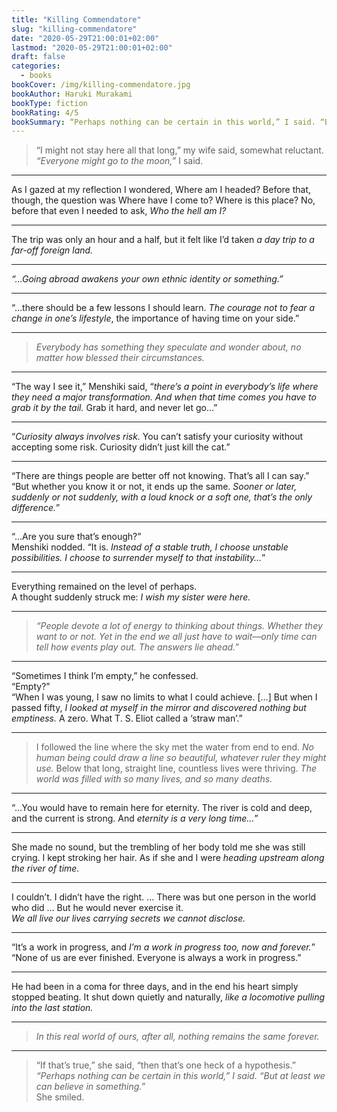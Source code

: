 ```yaml
---
title: "Killing Commendatore"
slug: "killing-commendatore"
date: "2020-05-29T21:00:01+02:00"
lastmod: "2020-05-29T21:00:01+02:00"
draft: false
categories:
  - books
bookCover: /img/killing-commendatore.jpg
bookAuthor: Haruki Murakami
bookType: fiction
bookRating: 4/5
bookSummary: “Perhaps nothing can be certain in this world,” I said. “But at least we can believe in something.”
---
```


> “I might not stay here all that long,” my wife said, somewhat reluctant.\
> _“Everyone might go to the moon,”_ I said.

---

As I gazed at my reflection I wondered, Where am I headed? Before that, though, the question was Where have I come to? Where is this place? No, before that even I needed to ask, _Who the hell am I?_

---

The trip was only an hour and a half, but it felt like I’d taken _a day trip to a far-off foreign land._

---

_“…Going abroad awakens your own ethnic identity or something.”_

---

“…there should be a few lessons I should learn. _The courage not to fear a change in one’s lifestyle_, the importance of having time on your side.”

---

> _Everybody has something they speculate and wonder about, no matter how blessed their circumstances._

---

“The way I see it,” Menshiki said, “_there’s a point in everybody’s life where they need a major transformation. And when that time comes you have to grab it by the tail._ Grab it hard, and never let go…”

---

“_Curiosity always involves risk._ You can’t satisfy your curiosity without accepting some risk. Curiosity didn’t just kill the cat.”

---

“There are things people are better off not knowing. That’s all I can say.”\
“But whether you know it or not, it ends up the same. _Sooner or later, suddenly or not suddenly, with a loud knock or a soft one, that’s the only difference._”

---

“…Are you sure that’s enough?”\
Menshiki nodded. “It is. _Instead of a stable truth, I choose unstable possibilities. I choose to surrender myself to that instability…_”

---

Everything remained on the level of perhaps.\
A thought suddenly struck me: _I wish my sister were here._

---

> _“People devote a lot of energy to thinking about things. Whether they want to or not. Yet in the end we all just have to wait—only time can tell how events play out. The answers lie ahead.”_

---

“Sometimes I think I’m empty,” he confessed.\
“Empty?”\
“When I was young, I saw no limits to what I could achieve. […] But when I passed fifty, _I looked at myself in the mirror and discovered nothing but emptiness._ A zero. What T. S. Eliot called a ‘straw man’.”

---

> I followed the line where the sky met the water from end to end. _No human being could draw a line so beautiful, whatever ruler they might use._ Below that long, straight line, countless lives were thriving. _The world was filled with so many lives, and so many deaths._

---

“…You would have to remain here for eternity. The river is cold and deep, and the current is strong. And _eternity is a very long time…_”

---

She made no sound, but the trembling of her body told me she was still crying. I kept stroking her hair. As if she and I were _heading upstream along the river of time._

---

I couldn’t. I didn’t have the right. … There was but one person in the world who did … But he would never exercise it.\
_We all live our lives carrying secrets we cannot disclose._

---

“It’s a work in progress, and _I’m a work in progress too, now and forever._”\
“None of us are ever finished. Everyone is always a work in progress.”

---

He had been in a coma for three days, and in the end his heart simply stopped beating. It shut down quietly and naturally, _like a locomotive pulling into the last station._

---

> _In this real world of ours, after all, nothing remains the same forever._

---

> “If that’s true,” she said, “then that’s one heck of a hypothesis.”\
> _“Perhaps nothing can be certain in this world,” I said. “But at least we can believe in something.”_ \
> She smiled.